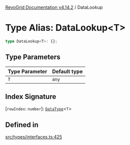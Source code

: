 [RevoGrid Documentation v4.14.2](README.md) / DataLookup

# Type Alias: DataLookup\<T\>

```ts
type DataLookup<T>: {};
```

## Type Parameters

| Type Parameter | Default type |
| ------ | ------ |
| `T` | `any` |

## Index Signature

 \[`rowIndex`: `number`\]: [`DataType`](TypeAlias.DataType.md)\<`T`\>

## Defined in

[src/types/interfaces.ts:425](https://github.com/revolist/revogrid/blob/29f379095274a66a187c28b49fe0e1fb4170d3ea/src/types/interfaces.ts#L425)
